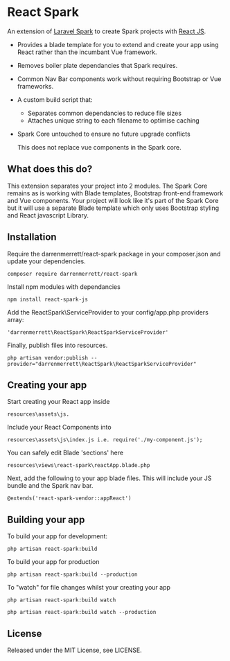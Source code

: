# React Spark

An extension of [Laravel Spark](https://spark.laravel.com) to create Spark projects with [React JS](https://facebook.github.io/react/).

* Provides a blade template for you to extend and create your app using React rather than the incumbant Vue framework.
* Removes boiler plate dependancies that Spark requires.
* Common Nav Bar components work without requiring Bootstrap or Vue frameworks. 
* A custom build script that:
	* Separates common dependancies to reduce file sizes
	* Attaches unique string to each filename to optimise caching
* Spark Core untouched to ensure no future upgrade conflicts

	This does not replace vue components in the Spark core. 

## What does this do?

This extension separates your project into 2 modules. The Spark Core remains as is working with Blade templates, Bootstrap front-end framework and Vue components. Your project will look like it's part of the Spark Core but it will use a separate Blade template which only uses Bootstrap styling and React javascript Library.

## Installation

Require the darrenmerrett/react-spark package in your composer.json and update your dependencies.

	composer require darrenmerrett/react-spark

Install npm modules with dependancies

	npm install react-spark-js

Add the ReactSpark\ServiceProvider to your config/app.php providers array:

	'darrenmerrett\ReactSpark\ReactSparkServiceProvider'

Finally, publish files into resources.

	php artisan vendor:publish --provider="darrenmerrett\ReactSpark\ReactSparkServiceProvider"

## Creating your app

Start creating your React app inside 

	resources\assets\js.

Include your React Components into 

	resources\assets\js\index.js i.e. require('./my-component.js');

You can safely edit Blade 'sections' here

	resources\views\react-spark\reactApp.blade.php

Next, add the following to your app blade files. This will include your JS bundle and the Spark nav bar.

	@extends('react-spark-vendor::appReact')

## Building your app

To build your app for development:

	php artisan react-spark:build

To build your app for production

	php artisan react-spark:build --production

To "watch" for file changes whilst your creating your app

	php artisan react-spark:build watch

	php artisan react-spark:build watch --production 

## License

Released under the MIT License, see LICENSE.